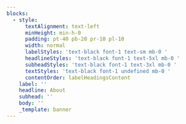 ```yaml
---
blocks:
  - style:
      textAlignment: text-left
      minHeight: min-h-0
      padding: pt-40 pb-20 pr-10 pl-10
      width: normal
      labelStyles: 'text-black font-1 text-sm mb-0 '
      headlineStyles: 'text-black font-1 text-5xl mb-0 '
      subheadStyles: 'text-black font-1 text-3xl mb-0 '
      textStyles: 'text-black font-1 undefined mb-0 '
      contentOrder: labelHeadingsContent
    label: ''
    headline: About
    subhead: ''
    body: ''
    _template: banner
---
```


